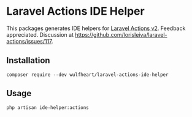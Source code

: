 # Laravel Actions IDE Helper

This packages generates IDE helpers for [Laravel Actions v2](https://github.com/lorisleiva/laravel-actions). Feedback appreciated. Discussion at https://github.com/lorisleiva/laravel-actions/issues/117.

## Installation

```
composer require --dev wulfheart/laravel-actions-ide-helper
```

## Usage
```
php artisan ide-helper:actions
```
